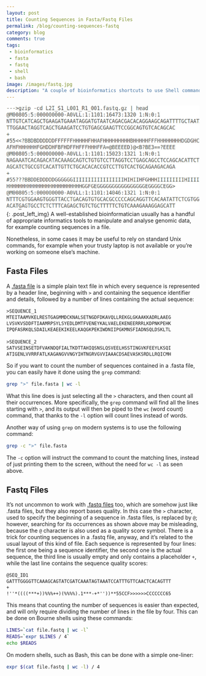 ```yaml
---
layout: post
title: Counting Sequences in Fasta/Fastq Files
permalink: /blog/counting-sequences-fastq
category: blog
comments: true
tags: 
 - bioinformatics
 - fasta
 - fastq
 - shell
 - bash
image: /images/fastq.jpg
description: "A couple of bioinformatics shortcuts to use Shell commands to count the number of sequences found in fasta and fastq file formats."
---
```

![Fastq Sequence](/images/fastq.jpg){: .post_left_img}
A well-established bioinformatician usually has a handful of appropriate informatics tools to manipulate and analyse genomic data, for example counting sequences in a file.  

Nonetheless, in some cases it may be useful to rely on standard Unix commands, for example when your trusty laptop is not available or you’re working on someone else’s machine.  

## Fasta Files  

A [.fasta file](https://en.wikipedia.org/wiki/FASTA_format) is a simple plain text file in which every sequence is represented by a header line, beginning with `>` and containing the sequence identifier and details, followed by a number of lines containing the actual sequence:  

```
>SEQUENCE_1
MTEITAAMVKELRESTGAGMMDCKNALSETNGDFDKAVQLLREKGLGKAAKKADRLAAEG
LVSVKVSDDFTIAAMRPSYLSYEDLDMTFVENEYKALVAELEKENEERRRLKDPNKPEHK
IPQFASRKQLSDAILKEAEEKIKEELKAQGKPEKIWDNIIPGKMNSFIADNSQLDSKLTL

>SEQUENCE_2
SATVSEINSETDFVAKNDQFIALTKDTTAHIQSNSLQSVEELHSSTINGVKFEEYLKSQI
ATIGENLVVRRFATLKAGANGVVNGYIHTNGRVGVVIAAACDSAEVASKSRDLLRQICMH
```  

So if you want to count the number of sequences contained in a .fasta file, you can easily have it done using the `grep` command:  

```bash
grep ">" file.fasta | wc -l
```  

What this line does is just selecting all the `>` characters, and then count all their occurrences. More specifically, the `grep` command will find all the lines starting with `>`, and its output will then be piped to the `wc` (word count) command, that thanks to the `-l` option will count lines instead of words.  

Another way of using `grep` on modern systems is to use the following command:  

```bash
grep -c ">" file.fasta
```  

The `-c` option will instruct the command to count the matching lines, instead of just printing them to the screen, without the need for `wc -l` as seen above.  

## Fastq Files  

It’s not uncommon to work with [.fastq files](https://en.wikipedia.org/wiki/FASTQ_format) too, which are somehow just like .fasta files, but they also report bases quality. In this case the `>` character, used to specify the beginning of a sequence in .fasta files, is replaced by `@`; however, searching for its occurrences as shown above may be misleading, because the `@` character is also used as a quality score symbol.
There is a trick for counting sequences in a .fastq file, anyway, and it’s related to the usual layout of this kind of file. Each sequence is represented by four lines: the first one being a sequence identifier, the second one is the actual sequence, the third line is usually empty and only contains a placeholder `+`, while the last line contains the sequence quality scores:  

```
@SEQ_ID1
GATTTGGGGTTCAAAGCAGTATCGATCAAATAGTAAATCCATTTGTTCAACTCACAGTTT
+
!''*((((***+))%%%++)(%%%%).1***-+*''))**55CCF>>>>>>CCCCCCC65
```  

This means that counting the number of sequences is easier than expected, and will only require dividing the number of lines in the file by four. This can be done on Bourne shells using these commands:  

```bash
LINES=`cat file.fastq | wc -l`
READS=`expr $LINES / 4`
echo $READS
```  

On modern shells, such as Bash, this can be done with a simple one-liner:  

```bash
expr $(cat file.fastq | wc -l) / 4
```  
